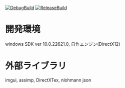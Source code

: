 [![DebugBuild](https://github.com/hirokimaster/Engine/actions/workflows/DebugBuild.yml/badge.svg)](https://github.com/hirokimaster/Engine/actions/workflows/DebugBuild.yml)
[![ReleaseBuild](https://github.com/hirokimaster/Engine/actions/workflows/ReleaseBuild.yml/badge.svg)](https://github.com/hirokimaster/Engine/actions/workflows/ReleaseBuild.yml)

# 開発環境
windows SDK ver 10.0.22621.0, 自作エンジン(DirectX12)

# 外部ライブラリ
imgui, assimp, DirectXTex, nlohmann json

